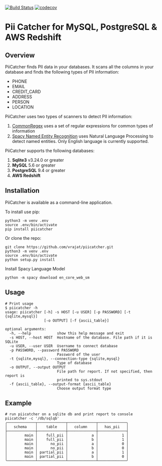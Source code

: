 [![Build Status](https://travis-ci.org/dblintio/piicatcher.svg?branch=master)](https://travis-ci.org/dblintio/piicatcher)
[![codecov](https://codecov.io/gh/dblintio/piicatcher/branch/master/graph/badge.svg)](https://codecov.io/gh/dblintio/piicatcher)

Pii Catcher for MySQL, PostgreSQL & AWS Redshift
================================================

Overview
--------

PiiCatcher finds PII data in your databases. It scans all the columns in your 
database and finds the following types of PII information:
* PHONE
* EMAIL
* CREDIT_CARD
* ADDRESS
* PERSON
* LOCATION

PiiCatcher uses two types of scanners to detect PII information:
1. [CommonRegex](https://github.com/madisonmay/CommonRegex) uses a set of regular expressions 
for common types of information
2. [Spacy Named Entity Recognition](https://spacy.io/usage/linguistic-features#named-entities) 
uses Natural Language Processing to detect named entities. Only English language is currently supported.

PiiCatcher supports the following databases:
1. **Sqlite3** v3.24.0 or greater
2. **MySQL** 5.6 or greater
3. **PostgreSQL** 9.4 or greater
4. **AWS Redshift**

Installation
------------
PiiCatcher is available as a command-line application.

To install use pip:

    python3 -m venv .env
    source .env/bin/activate
    pip install piicatcher


Or clone the repo:

    git clone https://github.com/vrajat/piicatcher.git
    python3 -m venv .env
    source .env/bin/activate
    python setup.py install
   
Install Spacy Language Model

    python -m spacy download en_core_web_sm 

Usage
-----
    # Print usage
    $ piicatcher -h
    usage: piicatcher [-h] -s HOST [-u USER] [-p PASSWORD] [-t {sqlite,mysql}]
                      [-o OUTPUT] [-f {ascii_table}]

    optional arguments:
      -h, --help            show this help message and exit
      -s HOST, --host HOST  Hostname of the database. File path if it is SQLite
      -u USER, --user USER  Username to connect database
      -p PASSWORD, --password PASSWORD
                            Password of the user
      -t {sqlite,mysql}, --connection-type {sqlite,mysql}
                            Type of database
      -o OUTPUT, --output OUTPUT
                            File path for report. If not specified, then report is
                            printed to sys.stdout
      -f {ascii_table}, --output-format {ascii_table}
                            Choose output format type


Example
-------
     
    # run piicatcher on a sqlite db and print report to console
    piicatcher -c '/db/sqlqb'
    ╭─────────────┬─────────────┬─────────────┬─────────────╮
    │   schema    │    table    │   column    │   has_pii   │
    ├─────────────┼─────────────┼─────────────┼─────────────┤
    │        main │    full_pii │           a │           1 │
    │        main │    full_pii │           b │           1 │
    │        main │      no_pii │           a │           0 │
    │        main │      no_pii │           b │           0 │
    │        main │ partial_pii │           a │           1 │
    │        main │ partial_pii │           b │           0 │
    ╰─────────────┴─────────────┴─────────────┴─────────────╯

